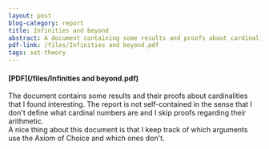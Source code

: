```yaml
---
layout: post
blog-category: report
title: Infinities and beyond
abstract: A document containing some results and proofs about cardinalities of some (infinite) sets.
pdf-link: /files/Infinities and beyond.pdf
tags: set-theory
---
```

#### [PDF](/files/Infinities and beyond.pdf)  
The document contains some results and their proofs about cardinalities that I found interesting. The report is not self-contained in the sense that I don't define what cardinal numbers are and I skip proofs regarding their arithmetic.  
A nice thing about this document is that I keep track of which arguments use the Axiom of Choice and which ones don't.